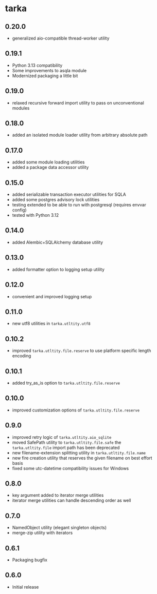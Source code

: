 # tarka

## 0.20.0
- generalized aio-compatible thread-worker utility

## 0.19.1
- Python 3.13 compatibility
- Some improvements to asqla module
- Modernized packaging a little bit

## 0.19.0
- relaxed recursive forward import utility to pass on unconventional modules

## 0.18.0
- added an isolated module loader utility from arbitrary absolute path

## 0.17.0
- added some module loading utilities
- added a package data accessor utility

## 0.15.0
- added serializable transaction executor utilities for SQLA
- added some postgres advisory lock utilities
- testing extended to be able to run with postgresql (requires envvar config)
- tested with Python 3.12

## 0.14.0
- added Alembic+SQLAlchemy database utility

## 0.13.0
- added formatter option to logging setup utility

## 0.12.0
- convenient and improved logging setup

## 0.11.0
- new utf8 utilities in `tarka.utltity.utf8`

## 0.10.2
- improved `tarka.utltity.file.reserve` to use platform specific length encoding

## 0.10.1
- added try_as_is option to `tarka.utltity.file.reserve`

## 0.10.0
- improved customization options of `tarka.utltity.file.reserve`

## 0.9.0
- improved retry logic of `tarka.utltity.aio_sqlite`
- moved SafePath utility to `tarka.utltity.file.safe` the `tarka.utltity.file` import path has been deprecated
- new filename-extension splitting utility in `tarka.utltity.file.name`
- new fire creation utility that reserves the given filename on best effort basis
- fixed some utc-datetime compatibility issues for Windows

## 0.8.0
- key argument added to iterator merge utilities
- iterator merge utilities can handle descending order as well

## 0.7.0
- NamedObject utility (elegant singleton objects)
- merge-zip utility with iterators

## 0.6.1
- Packaging bugfix

## 0.6.0
- Initial release
